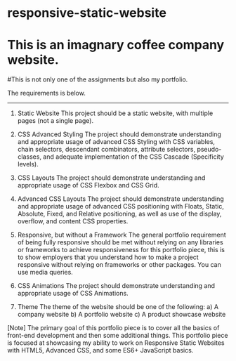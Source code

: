 # responsive-static-website
# This is an imagnary coffee company website.

#This is not only one of the assignments but also my portfolio.

The requirements is below.

------------------------------------------------------------------------------------------------------------
1. Static Website
This project should be a static website, with multiple pages (not a single page).

2. CSS Advanced Styling
The project should demonstrate understanding and appropriate usage of advanced CSS Styling with CSS variables, chain selectors, descendant combinators, attribute selectors, pseudo-classes, and adequate implementation of the CSS Cascade (Specificity levels).

3. CSS Layouts
The project should demonstrate understanding and appropriate usage of CSS Flexbox and CSS Grid.

4. Advanced CSS Layouts
The project should demonstrate understanding and appropriate usage of advanced CSS positioning with Floats, Static, Absolute, Fixed, and Relative positioning, as well as use of the display, overflow, and content CSS properties.

5. Responsive, but without a Framework
The general portfolio requirement of being fully responsive should be met without relying on any libraries or frameworks to achieve responsiveness for this portfolio piece, this is to show employers that you understand how to make a project responsive without relying on frameworks or other packages. You can use media queries.

6. CSS Animations
The project should demonstrate understanding and appropriate usage of CSS Animations.

7. Theme
The theme of the website should be one of the following: 
a) A company website
b) A portfolio website
c) A product showcase website

[Note]
The primary goal of this portfolio piece is to cover all the basics of front-end development and then some additional things. This portfolio piece is focused at showcasing my ability to work on Responsive Static Websites with HTML5, Advanced CSS, and some ES6+ JavaScript basics.
